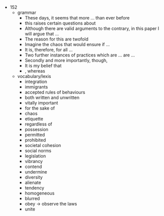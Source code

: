  - 152
    - grammar
        - These days, it seems that more ... than ever before
        - this raises certain questions about  
        - Although there are valid arguments to the contrary, in this paper I will argue that ...
        - The reason for this are twofold
        - Imagine the chaos that would ensure if ...
        - It is, therefore, for all ...
        - Two further instances of practices which are ... are ...
        - Secondly and more importantly, though, 
        - It is my belief that 
        - , whereas
    - vocabulary/lexis
        - integration
        - immigrants
        - accepted rules of behaviours
        - both written and unwritten
        - vitally important
        - for the sake of 
        - chaos
        - etiquette
        - regardless of 
        - possession
        - permitted
        - prohibited
        - societal cohesion
        - social norms
        - legislation
        - vibrancy
        - contend
        - undermine
        - diversity
        - alienate
        - tendency
        - homogeneous
        - blurred
        - obey -> observe the laws
        - unite